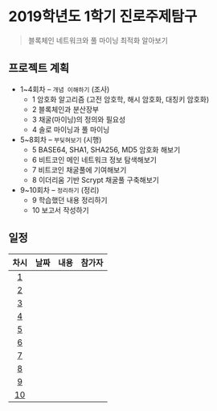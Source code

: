 # 2019학년도 1학기 진로주제탐구

> 블록체인 네트워크와 풀 마이닝 최적화 알아보기

## 프로젝트 계획

- 1~4회차 – `개념 이해하기` (조사)
  - 1 암호화 알고리즘 (고전 암호학, 해시 암호화, 대칭키 암호화)
  - 2 블록체인과 분산장부
  - 3 채굴(마이닝)의 정의와 필요성
  - 4 솔로 마이닝과 풀 마이닝
- 5~8회차 – `부딪혀보기` (시행)
  - 5 BASE64, SHA1, SHA256, MD5 암호화 해보기
  - 6 비트코인 메인 네트워크 정보 탐색해보기
  - 7 비트코인 채굴풀에 기여해보기
  - 8 이더리움 기반 Scrypt 채굴풀 구축해보기
- 9~10회차 – `정리하기` (정리)
  - 9 학습했던 내용 정리하기
  - 10 보고서 작성하기

## 일정
차시 | 날짜 | 내용 | 참가자
:---:|:---:|:-----|:------
  [1](활동기록/1일차.MD)  |     |      | 
  [2](활동기록/2일차.MD)  |     |      | 
  [3](활동기록/3일차.MD)  |     |      | 
  [4](활동기록/4일차.MD)  |     |      | 
  [5](활동기록/5일차.MD)  |     |      | 
  [6](활동기록/6일차.MD)  |     |      | 
  [7](활동기록/7일차.MD)  |     |      | 
  [8](활동기록/8일차.MD)  |     |      | 
  [9](활동기록/9일차.MD)  |     |      | 
  [10](활동기록/10일차.MD) |     |      | 